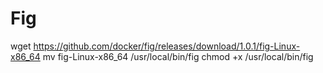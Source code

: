 # Fig

wget https://github.com/docker/fig/releases/download/1.0.1/fig-Linux-x86_64
mv fig-Linux-x86_64 /usr/local/bin/fig
chmod +x /usr/local/bin/fig
